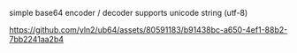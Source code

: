 simple base64 encoder / decoder supports unicode string (utf-8)

https://github.com/yln2/ub64/assets/80591183/b91438bc-a650-4ef1-88b2-7bb2241aa2b4

